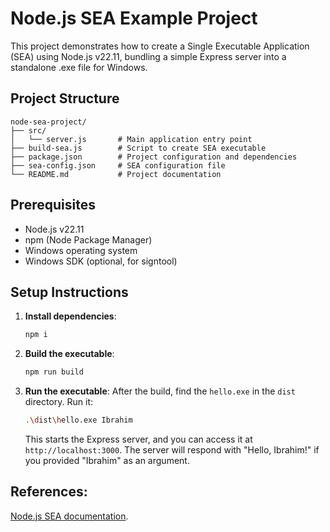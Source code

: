 # Node.js SEA Example Project

This project demonstrates how to create a Single Executable Application (SEA) using Node.js v22.11, bundling a simple Express server into a standalone .exe file for Windows.

## Project Structure

```
node-sea-project/
├── src/
│   └── server.js       # Main application entry point
├── build-sea.js        # Script to create SEA executable
├── package.json        # Project configuration and dependencies
├── sea-config.json     # SEA configuration file
└── README.md           # Project documentation
```

## Prerequisites

- Node.js v22.11
- npm (Node Package Manager)
- Windows operating system
- Windows SDK (optional, for signtool)

## Setup Instructions

1. **Install dependencies**:
   ```bash
   npm i
   ```

2. **Build the executable**:
   ```bash
   npm run build
   ```

3. **Run the executable**:
   After the build, find the `hello.exe` in the `dist` directory. Run it:
   ```bash
   .\dist\hello.exe Ibrahim
   ```
   This starts the Express server, and you can access it at `http://localhost:3000`. The server will respond with "Hello, Ibrahim!" if you provided "Ibrahim" as an argument.

## References:
[Node.js SEA documentation](https://nodejs.org/api/single-executable-applications.html).